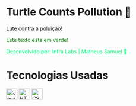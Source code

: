 
<h1> Turtle Counts Pollution 🐢 </h1>

<p> Lute contra a poluição! </p>
<span style="color: green;">Este texto está em verde!</span>  

<span style="color: springgreen;">Desenvolvido por: Infra Labs | Matheus Samuel 🦔</span>

<h1> Tecnologias Usadas </h1> 
<img style="display: inline-block" src="https://img.shields.io/badge/JavaScript-F7DF1E?style=for-the-badge&logo=javascript&logoColor=black" alt="JavaScript Logo" height="30"> <img style="display: inline-block" src="https://img.shields.io/badge/HTML5-E34F26?style=for-the-badge&logo=html5&logoColor=white" alt="HTML5 Logo" height="30"> <img style="display: inline-block" src="https://img.shields.io/badge/CSS3-1572B6?style=for-the-badge&logo=css3&logoColor=white" alt="CSS3 Logo" height="30">